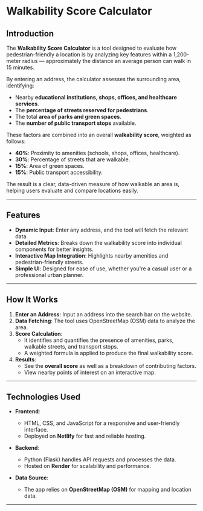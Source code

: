 # Walkability Score Calculator

## Introduction

The **Walkability Score Calculator** is a tool designed to evaluate how pedestrian-friendly a location is by analyzing key features within a 1,200-meter radius — approximately the distance an average person can walk in 15 minutes.  

By entering an address, the calculator assesses the surrounding area, identifying:  
- Nearby **educational institutions, shops, offices, and healthcare services**.  
- The **percentage of streets reserved for pedestrians**.  
- The total **area of parks and green spaces**.  
- The **number of public transport stops** available.  

These factors are combined into an overall **walkability score**, weighted as follows:  
- **40%**: Proximity to amenities (schools, shops, offices, healthcare).  
- **30%**: Percentage of streets that are walkable.  
- **15%**: Area of green spaces.  
- **15%**: Public transport accessibility.  

The result is a clear, data-driven measure of how walkable an area is, helping users evaluate and compare locations easily.

---

## Features

- **Dynamic Input**: Enter any address, and the tool will fetch the relevant data.  
- **Detailed Metrics**: Breaks down the walkability score into individual components for better insights.  
- **Interactive Map Integration**: Highlights nearby amenities and pedestrian-friendly streets.  
- **Simple UI**: Designed for ease of use, whether you're a casual user or a professional urban planner.  

---

## How It Works

1. **Enter an Address**: Input an address into the search bar on the website.  
2. **Data Fetching**: The tool uses OpenStreetMap (OSM) data to analyze the area.  
3. **Score Calculation**:  
   - It identifies and quantifies the presence of amenities, parks, walkable streets, and transport stops.  
   - A weighted formula is applied to produce the final walkability score.  
4. **Results**:  
   - See the **overall score** as well as a breakdown of contributing factors.  
   - View nearby points of interest on an interactive map.

---

## Technologies Used

- **Frontend**:  
  - HTML, CSS, and JavaScript for a responsive and user-friendly interface.  
  - Deployed on **Netlify** for fast and reliable hosting.  

- **Backend**:  
  - Python (Flask) handles API requests and processes the data.  
  - Hosted on **Render** for scalability and performance.  

- **Data Source**:  
  - The app relies on **OpenStreetMap (OSM)** for mapping and location data.  

---
